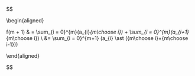 $$

\begin{aligned}

f(m + 1) & = \sum_{i = 0}^{m}(a_{i}*{m\choose i}) + \sum_{i = 0}^{m}(a_{i+1}*{m\choose i}) \\
&= \sum_{i = 0}^{m+1} (a_{i} \ast ({m\choose i}+{m\choose i-1}))

\end{aligned}

$$